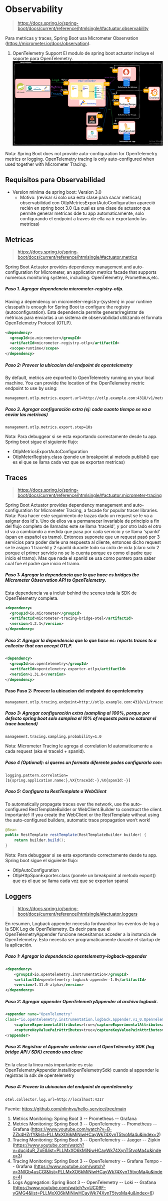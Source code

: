 # Observability 
> https://docs.spring.io/spring-boot/docs/current/reference/htmlsingle/#actuator.observability

Para metricas y traces, Spring Boot usa Micrometer Observation (https://micrometer.io/docs/observation).

1. OpenTelemetry Support
El modulo de spring boot actuator incluye el soporte para OpenTelemetry.
![Observability](https://github.com/estebanbri/starter-observability/blob/master/observability.png "Observability")

Nota:
Spring Boot does not provide auto-configuration for OpenTelemetry metrics or logging. 
OpenTelemetry tracing is only auto-configured when used together with Micrometer Tracing.

## Requisitos para Observabilidad
- Version minima de spring boot: Version 3.0
  - Motivo: (revisar si solo usa esta clase para sacar metricas) observabilidad con OtlpMetricsExportAutoConfiguration apareció recién en spring boot 3.0 (La cual es una clase de actuator que permite generar metricas dde tu app automaticamente, solo configurando el endpoint a traves de ella va ir exportando las metricas)

## Metricas 
> https://docs.spring.io/spring-boot/docs/current/reference/htmlsingle/#actuator.metrics

Spring Boot Actuator provides dependency management and auto-configuration for Micrometer, an application metrics facade that supports numerous monitoring systems, including: OpenTelemetry, Prometheus,etc.

##### Paso 1. Agregar dependencia micrometer-registry-otlp.
Having a dependency on micrometer-registry-{system} in your runtime classpath is enough for Spring Boot to configure the registry (autoconfiguration).
Esta dependencia permite generar/registrar de métricas para enviarlas a un sistema de observabilidad utilizando el formato OpenTelemetry Protocol (OTLP).
```xml
<dependency>
  <groupId>io.micrometer</groupId>
  <artifactId>micrometer-registry-otlp</artifactId>
  <scope>runtime</scope>
</dependency>
```
##### Paso 2: Proveer la ubicacion del endpoint de opentelemetry
By default, metrics are exported to OpenTelemetry running on your local machine. You can provide the location of the OpenTelemetry metric endpoint to use by using:
```properties
management.otlp.metrics.export.url=http://otlp.example.com:4318/v1/metrics
```
##### Paso 3. Agregar configuración extra (ej: cada cuanto tiempo se va a enviar las metricas)
```properties
management.otlp.metrics.export.step=10s
```
Nota: Para debuggear si se esta exportando correctamente desde tu app. Spring boot sigue el siguiente flujo:
- OtlpMetricsExportAutoConfiguration 
- OtlpMeterRegistry.class (ponele un breakpoint al metodo publish() que es el que se llama cada vez que se exportan metricas)

## Traces 
> https://docs.spring.io/spring-boot/docs/current/reference/htmlsingle/#actuator.micrometer-tracing

Spring Boot Actuator provides dependency management and auto-configuration for Micrometer Tracing, a facade for popular tracer libraries.
Nota: Para hacer este seguimiento de trazas dado un request se le va a asignar dos id's. Uno de ellos va a permanecer invariable
de principio a fin del flujo completo de llamadas este se llama 'traceId', y por otro lado el otro id va a cambiando a medida que
pasa por cada servicio y se llama 'spanId' (span en español es tramo). Entonces suponete que un request pasó por 3 servicios
para poder darle una respuesta al cliente, entonces dicho request se le asigno 1 traceId y 2 spanId durante todo su ciclo de vida
(claro solo 2 porque el primer servicio no se lo cuenta porque es como el padre que inicio el tramo).
Mas que nada el spanId se usa como puntero para saber cual fue el padre que inicio el tramo.

##### Paso 1: Agregar la dependencia que lo que hace es bridges the Micrometer Observation API to OpenTelemetry.
Esta dependencia va a incluir behind the scenes toda la SDK de OpenTelemetry completa.
```xml
<dependency>
  <groupId>io.micrometer</groupId>
  <artifactId>micrometer-tracing-bridge-otel</artifactId>
  <version>1.2.1</version>
</dependency>
```
##### Paso 2: Agregar la dependencia que lo que hace es: reports traces to a collector that can accept OTLP.
```xml
<dependency>
  <groupId>io.opentelemetry</groupId>
  <artifactId>opentelemetry-exporter-otlp</artifactId>
  <version>1.31.0</version>
</dependency>
```
#### Paso Paso 2: Proveer la ubicacion del endpoint de opentelemetry
```properties
management.otlp.tracing.endpoint=http://otlp.example.com:4318/v1/traces
```
##### Paso 3: Agregar configuración extra (sampling al 100%, porque por defecto spring boot solo samplea el 10% of requests para no saturar el trace backend)
```properties
management.tracing.sampling.probability=1.0
```
Nota: Micrometer Tracing le agrega el correlation Id automaticamente a cada request (aka el traceId + spanId).
##### Paso 4 (Optional): si queres un formato diferente  podes configurarlo con:
```properties
logging.pattern.correlation=[${spring.application.name:},%X{traceId:-},%X{spanId:-}]
```
##### Paso 5: Configura tu RestTemplate o WebClient
To automatically propagate traces over the network, use the auto-configured RestTemplateBuilder or WebClient.Builder to construct the client.
Importante!: If you create the WebClient or the RestTemplate without using the auto-configured builders, automatic trace propagation won’t work!
```java
@Bean
public RestTemplate restTemplate(RestTemplateBuilder builder) {
    return builder.build();
}
```
Nota: Para debuggear si se esta exportando correctamente desde tu app. Spring boot sigue el siguiente flujo:
- OtlpAutoConfiguration
- OtlpHttpSpanExporter.class (ponele un breakpoint al metodo export() que es el que se llama cada vez que se exportan spans)

## Loggers 
> https://docs.spring.io/spring-boot/docs/current/reference/htmlsingle/#actuator.loggers

En resumen, Logback appender necesita fordwardear los eventos de log a la SDK Log de OpenTelemetry. Es decir
para que el OpenTelemetryAppender funcione necesitamos acceder a la instancia de OpenTelemetry. 
Esto necesita ser programaticamente durante el startup de la aplicación.

##### Paso 1: Agregar la dependencia opentelemetry-logback-appender
```xml
<dependency>
    <groupId>io.opentelemetry.instrumentation</groupId>
    <artifactId>opentelemetry-logback-appender-1.0</artifactId>
    <version>1.31.0-alpha</version>
</dependency>
```
##### Paso 2: Agregar appender OpenTelemetryAppender al archivo logback.
```xml
<appender name="OpenTelemetry"
class="io.opentelemetry.instrumentation.logback.appender.v1_0.OpenTelemetryAppender">
    <captureExperimentalAttributes>true</captureExperimentalAttributes>
    <captureKeyValuePairAttributes>true</captureKeyValuePairAttributes>
</appender>
```
##### Paso 3: Registrar el Appender anterior con el OpenTelemetry SDK (log bridge API / SDK) creando una clase  
En la clase la linea más importante es esta OpenTelemetryAppender.install(openTelemetrySdk) cuando al appender le registras la sdk de opentelemetry

##### Paso 4: Proveer la ubicacion del endpoint de opentelemetry
```properties
otel.collector.log.url=http://localhost:4317
```
Fuente: https://github.com/nlinhvu/hello-service/tree/main
1. Metrics Monitoring: Spring Boot 3 -- Prometheus -- Grafana
2. Metrics Monitoring: Spring Boot 3 -- OpenTelemetry -- Prometheus -- Grafana (https://www.youtube.com/watch?v=B-ZZk4HZrfY&list=PLLMxXO6kMiNiwHCayWk74XynT5tvoMa4u&index=2)
3. Tracing Monitoring: Spring Boot 3 -- OpenTelemetry -- Jaeger -- Zipkin (https://www.youtube.com/watch?v=ducj4uR_ZoE&list=PLLMxXO6kMiNiwHCayWk74XynT5tvoMa4u&index=3)
4. Tracing Monitoring: Spring Boot 3 -- OpenTelemetry -- Grafana Tempo -- Grafana (https://www.youtube.com/watch?v=3NlGb4usCGI&list=PLLMxXO6kMiNiwHCayWk74XynT5tvoMa4u&index=4)
5. Logs Aggregation: Spring Boot 3 -- OpenTelemetry -- Loki -- Grafana (https://www.youtube.com/watch?v=UC09F-yGMG4&list=PLLMxXO6kMiNiwHCayWk74XynT5tvoMa4u&index=6)
